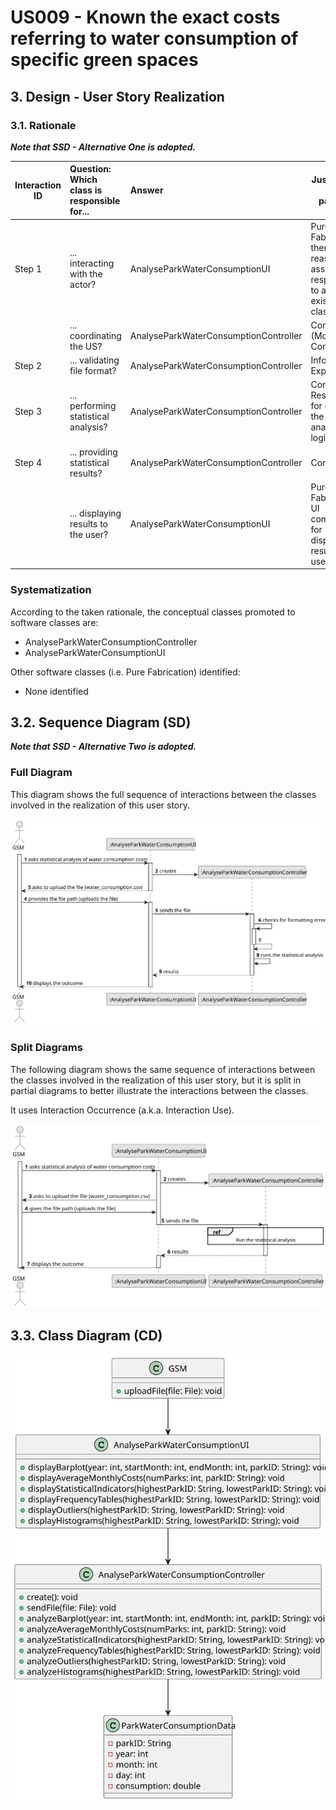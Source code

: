 # US009 - Known the exact costs referring to water consumption of specific green spaces

## 3. Design - User Story Realization 

### 3.1. Rationale

_**Note that SSD - Alternative One is adopted.**_

| Interaction ID | Question: Which class is responsible for...          | Answer                                 | Justification (with patterns)                                                             |
|----------------|:-----------------------------------------------------|:---------------------------------------|-------------------------------------------------------------------------------------------|
| Step 1         | ... interacting with the actor?                      | AnalyseParkWaterConsumptionUI          | Pure Fabrication: there is no reason to assign this responsibility to any existing class. |
|                | ... coordinating the US?                             | AnalyseParkWaterConsumptionController  | Controller (Model View Controller)                                                        |
| Step 2         | ... validating file format?                          | AnalyseParkWaterConsumptionController  | Information Expert                                                                        |
| Step 3         | ... performing statistical analysis?                 | AnalyseParkWaterConsumptionController  | Controller: Responsible for executing the statistical analysis logic.                     |
| Step 4         | ... providing statistical results?                   | AnalyseParkWaterConsumptionController  | Controller                                                                                |
|                | ... displaying results to the user?                  | AnalyseParkWaterConsumptionUI          | Pure Fabrication: UI component for displaying results to the user.                        |

### Systematization ##

According to the taken rationale, the conceptual classes promoted to software classes are: 

* AnalyseParkWaterConsumptionController
* AnalyseParkWaterConsumptionUI

Other software classes (i.e. Pure Fabrication) identified: 

* None identified


## 3.2. Sequence Diagram (SD)

_**Note that SSD - Alternative Two is adopted.**_

### Full Diagram

This diagram shows the full sequence of interactions between the classes involved in the realization of this user story.

![Sequence Diagram - Full](svg/us009-sequence-diagram-full.svg)

### Split Diagrams

The following diagram shows the same sequence of interactions between the classes involved in the realization of this user story, but it is split in partial diagrams to better illustrate the interactions between the classes.

It uses Interaction Occurrence (a.k.a. Interaction Use).

![Sequence Diagram - split](svg/us009-sequence-diagram-split.svg)

## 3.3. Class Diagram (CD)

![Class Diagram](svg/us009-class-diagram.svg)